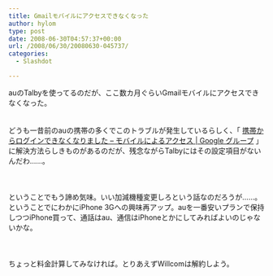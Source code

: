 ```yaml
---
title: Gmailモバイルにアクセスできなくなった
author: hylom
type: post
date: 2008-06-30T04:57:37+00:00
url: /2008/06/30/20080630-045737/
categories:
  - Slashdot

---
```

auのTalbyを使ってるのだが、ここ数カ月ぐらいGmailモバイルにアクセスできなくなった。  
</br>   
どうも一昔前のauの携帯の多くでこのトラブルが発生しているらしく、「   [携帯からログインできなくなりました &#8211; モバイルによるアクセス | Google グループ][1] 」に解決方法らしきものがあるのだが、残念ながらTalbyにはその設定項目がないんだわ……。</br>  
</br>   
ということでもう諦め気味。いい加減機種変更しろという話なのだろうが……。ということでにわかにiPhone 3Gへの興味再アップ。auを一番安いプランで保持しつつiPhone買って、通話はau、通信はiPhoneとかにしてみればよいのじゃないかな。</br>  
</br>   
ちょっと料金計算してみなければ。とりあえずWillcomは解約しよう。</br>  
</br>  
</br>

 [1]: http://groups.google.com/group/gmail-mobile-ja/browse_thread/thread/5ef681aa4d549060/4dd0ceda5705646f?lnk=gst&q=%E5%86%85%E8%94%B5%E3%83%96%E3%83%A9%E3%82%A6%E3%82%B6%E3%81%8C%E8%A1%A8%E7%A4%BA%E3%81%97%E3%81%A6%E3%81%84%E3%82%8B%E3%82%A8%E3%83%A9%E3%83%BC#